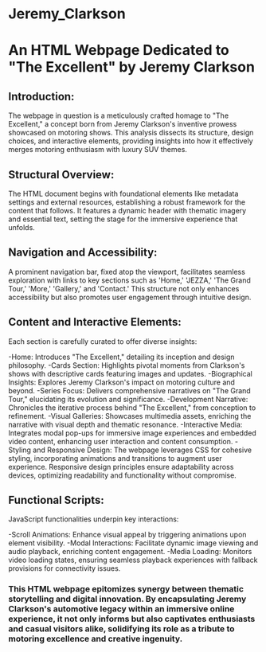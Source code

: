 # Jeremy_Clarkson

# An HTML Webpage Dedicated to "The Excellent" by Jeremy Clarkson

## Introduction:
The webpage in question is a meticulously crafted homage to "The Excellent," a concept born from Jeremy Clarkson's inventive prowess showcased on motoring shows. This analysis dissects its structure, design choices, and interactive elements, providing insights into how it effectively merges motoring enthusiasm with luxury SUV themes.

## Structural Overview:
The HTML document begins with foundational elements like metadata settings and external resources, establishing a robust framework for the content that follows. It features a dynamic header with thematic imagery and essential text, setting the stage for the immersive experience that unfolds.

## Navigation and Accessibility:
A prominent navigation bar, fixed atop the viewport, facilitates seamless exploration with links to key sections such as 'Home,' 'JEZZA,' 'The Grand Tour,' 'More,' 'Gallery,' and 'Contact.' This structure not only enhances accessibility but also promotes user engagement through intuitive design.

## Content and Interactive Elements:
Each section is carefully curated to offer diverse insights:

-Home: Introduces "The Excellent," detailing its inception and design philosophy.
-Cards Section: Highlights pivotal moments from Clarkson's shows with descriptive cards featuring images and updates.
-Biographical Insights: Explores Jeremy Clarkson's impact on motoring culture and beyond.
-Series Focus: Delivers comprehensive narratives on "The Grand Tour," elucidating its evolution and significance.
-Development Narrative: Chronicles the iterative process behind "The Excellent," from conception to refinement.
-Visual Galleries: Showcases multimedia assets, enriching the narrative with visual depth and thematic resonance.
-Interactive Media: Integrates modal pop-ups for immersive image experiences and embedded video content, enhancing user interaction and content consumption.
-Styling and Responsive Design:
The webpage leverages CSS for cohesive styling, incorporating animations and transitions to augment user experience. Responsive design principles ensure adaptability across devices, optimizing readability and functionality without compromise.

## Functional Scripts:
JavaScript functionalities underpin key interactions:

-Scroll Animations: Enhance visual appeal by triggering animations upon element visibility.
-Modal Interactions: Facilitate dynamic image viewing and audio playback, enriching content engagement.
-Media Loading: Monitors video loading states, ensuring seamless playback experiences with fallback provisions for connectivity issues.

### This HTML webpage epitomizes synergy between thematic storytelling and digital innovation. By encapsulating Jeremy Clarkson's automotive legacy within an immersive online experience, it not only informs but also captivates enthusiasts and casual visitors alike, solidifying its role as a tribute to motoring excellence and creative ingenuity.
